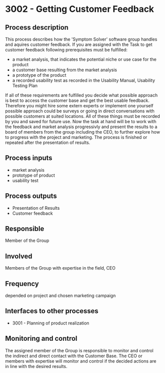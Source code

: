 # 3002 - Getting Customer Feedback

## Process description
This process describes how the 'Symptom Solver' software group handles and aquires customer feedback.
If you are assigned with the Task to get customer feedback following prerequisites must be fulfilled:
* a market analysis, that indicates the potential niche or use case for the product
* a customer base resulting from the market analysis
* a prototype of the product
* a recorded usability test as recorded in the Usability Manual, Usability Testing Plan

If all of these requirements are fulfilled you decide what possible approach is best to access the customer base and get the best usable feedback. Therefore you might hire some extern experts or implement one yourself possible approach could be surveys or going in direct conversations with possible customers at suited locations. All of these things must be recorded by you and saved for future use.
Now the task at hand will be to work with the feedback and market analysis progressivly and present the results to a board of members from the group including the CEO, to further explore how to progress with the project and marketing.
The process is finished or repeated after the presentation of results.

## Process inputs
* market analysis
* prototype of product
* usability test

## Process outputs
* Presentation of Results
* Customer feedback

## Responsible
Member of the Group

## Involved
Members of the Group with expertise in the field, CEO

## Frequency
depended on project and chosen marketing campaign

## Interfaces to other processes
* 3001 - Planning of product realization

## Monitoring and control
The assigned member of the Group is responsible to monitor and control the indirect and direct contact with the Customer Base. The CEO or members with expertise will monitor and control if the decided actions are in line with the desired results.